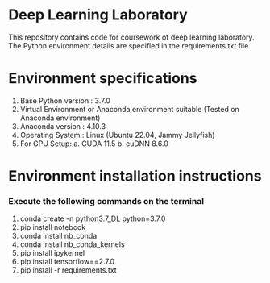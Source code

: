 # Deep Learning Laboratory
This repository contains code for coursework of deep learning laboratory.
The Python environment details are specified in the requirements.txt file

# Environment specifications
1. Base Python version : 3.7.0
2. Virtual Environment or Anaconda environment suitable (Tested on Anaconda environment)
3. Anaconda version : 4.10.3
4. Operating System : Linux (Ubuntu 22.04, Jammy Jellyfish)
5. For GPU Setup:
  a. CUDA 11.5
  b. cuDNN 8.6.0

# Environment installation instructions
### Execute the following commands on the terminal
1. conda create -n python3.7_DL python=3.7.0
2. pip install notebook
3. conda install nb_conda
4. conda install nb_conda_kernels
5. pip install ipykernel
6. pip install tensorflow==2.7.0
7. pip install -r requirements.txt
